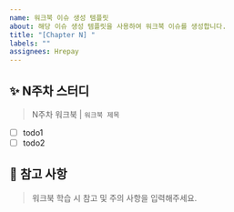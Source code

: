 ```yaml
---
name: 워크북 이슈 생성 템플릿
about: 해당 이슈 생성 템플릿을 사용하여 워크북 이슈를 생성합니다.
title: "[Chapter N] "
labels: ""
assignees: Hrepay
---
```


## ✨ N주차 스터디

> N주차 워크북 | `워크북 제목`

- [ ] todo1
- [ ] todo2
      <br/>

## 📍 참고 사항

> 워크북 학습 시 참고 및 주의 사항을 입력해주세요.
